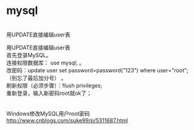 # mysql

</br>
用UPDATE直接编辑user表</br>

用UPDATE直接编辑user表</br>
首先登录MySQL。</br>
连接权限数据库： use mysql; 。</br>
改密码：update user set password=password("123") where user="root";（别忘了最后加分号） 。 </br>
刷新权限（必须步骤）：flush privileges;</br>
重新登录，输入新密码root就ok了；</br>
</br></br>
Windows修改MySQL用户root密码</br>
http://www.cnblogs.com/suke99/p/5311687.html
